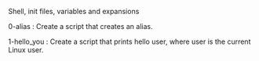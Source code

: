 Shell, init files, variables and expansions

0-alias : Create a script that creates an alias.

1-hello_you : Create a script that prints hello user, where user is the current Linux user.
